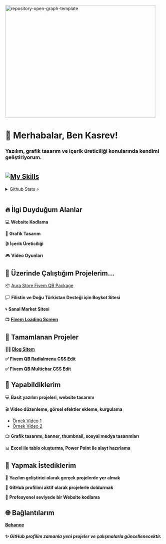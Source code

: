 
<img width="480" height="360" alt="repository-open-graph-template" src="https://github.com/user-attachments/assets/a17a3c16-c0aa-42fa-97db-bb23bb2a7625" />

# 👋 Merhabalar, Ben Kasrev!
### Yazılım, grafik tasarım ve içerik üreticiliği konularında kendimi geliştiriyorum.


#
## [![My Skills](https://skillicons.dev/icons?i=html,css,lua,py,vscode,git,github,ae,pr,ps,blender,linux,ubuntu,windows,md,mysql,&perline=25)](https://skillicons.dev)


<details>
  <summary>Github Stats ⚡</summary>
  
  <a href="#">![Github stats](https://github-readme-stats.vercel.app/api?username=kasrev&theme=blueberry&count_private=true&hide_border=true&line_height=20)</a>
  <a href="#">![Top Langs](https://github-readme-stats.vercel.app/api/top-langs/?username=kasrev&layout=compact&theme=blueberry&count_private=true&hide_border=true)</a>
</details>

#

## 🔥 İlgi Duyduğum Alanlar

 💻 **Website Kodlama**

 🎨 **Grafik Tasarım**

 🎬 **İçerik Üreticiliği**

 🎮 **Video Oyunları**

## 🔭 Üzerinde Çalıştığım Projelerim...

📦 [Aura Store Fivem QB Package](https://github.com/Kasrev/Aura-Store-Fivem-QB-Package)

🏳️ **Filistin ve Doğu Türkistan Desteği için Boykot Sitesi**

🌀 **Sanal Market Sitesi**

📺 [**Fivem Loading Screen**](https://aura-store-webstore.tebex.io/package/6994089)  

## 🔔 Tamamlanan Projeler

**🧑🏻 [Blog Sitem](https://github.com/Kasrev/My-blog-site)**

**✅ [Fivem QB Radialmenu CSS Edit](https://github.com/Kasrev/Fivem-QB-Radialmenu-CSS-Edit)**

**✅ [Fivem QB Multichar CSS Edit](https://github.com/Kasrev/Fivem-QB-Multicharacter-Black-CSS-Edit)**

## 📝 Yapabildiklerim
💻 **Basit yazılım projeleri, website tasarımı**

🎬 **Video düzenleme, görsel efektler ekleme, kurgulama** 
- [Örnek Video 1](https://www.youtube.com/watch?v=2QVSI5UGIeY)
- [Örnek Video 2](https://www.youtube.com/watch?v=lieCOY8QVnI)  

📺 **Grafik tasarımı, banner, thumbnail, sosyal medya tasarımları** 

📊 **Excel ile tablo oluşturma, Power Point ile slayt hazırlama**

## 🎯 Yapmak İstediklerim 
📌 **Yazılım geliştirici olarak gerçek projelerde yer almak**

📌 **GitHub profilimi aktif olarak projelerle doldurmak**  

📌 **Profesyonel seviyede bir Website kodlama** 

 ## 🌐 Bağlantılarım

**[Behance](https://www.behance.net/kasrev)**

#### ✨ *GitHub profilim zamanla yeni projeler ve çalışmalarla güncellenecektir.*

